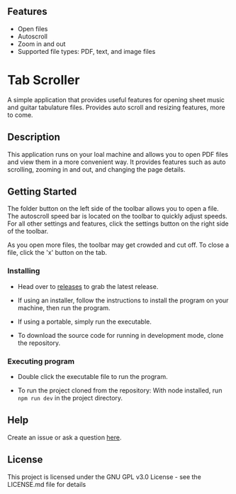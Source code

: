 
## Features
- Open files
- Autoscroll
- Zoom in and out
 - Supported file types: PDF, text, and image files
# Tab Scroller

A simple application that provides useful features for opening sheet music and guitar tabulature files.
Provides auto scroll and resizing features, more to come. 

## Description

This application runs on your loal machine and allows you to open PDF files and view them in a more convenient way. It provides features such as auto scrolling, zooming in and out, and changing the page details. 

## Getting Started

The folder button on the left side of the toolbar allows you to open a file. The autoscroll speed bar is located on the toolbar to quickly adjust speeds. For all other settings and features, click the settings button on the right side of the toolbar.

As you open more files, the toolbar may get crowded and cut off. To close a file, click the 'x' button on the tab.

### Installing

* Head over to [releases](https://github.com/RealLacuni/tabscroller/releases) to grab the latest release.

* If using an installer, follow the instructions to install the program on your machine, then run the program.
* If using a portable, simply run the executable.

* To download the source code for running in development mode, clone the repository.

### Executing program

* Double click the executable file to run the program. 

* To run the project cloned from the repository: With node installed, run `npm run dev` in the project directory.

## Help

Create an issue or ask a question [here](https://github.com/RealLacuni/tabscroller/issues).

## License

This project is licensed under the GNU GPL v3.0 License - see the LICENSE.md file for details